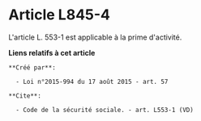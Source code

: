 # Article L845-4

L'article L. 553-1 est applicable à la prime d'activité.

**Liens relatifs à cet article**

	**Créé par**:

	  - Loi n°2015-994 du 17 août 2015 - art. 57

	**Cite**:

	  - Code de la sécurité sociale. - art. L553-1 (VD)
